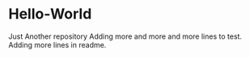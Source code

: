 # Hello-World
Just Another repository
Adding more and more and more lines to test.
Adding more lines in readme.
